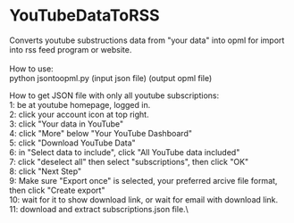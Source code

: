 # YouTubeDataToRSS
Converts youtube substructions data from "your data" into opml for import into rss feed program or website.\
\
How to use: \
python jsontoopml.py (input json file) (output opml file)

How to get JSON file with only all youtube subscriptions:\
1: be at youtube homepage, logged in.\
2: click your account icon at top right.\
3: click "Your data in YouTube"\
4: click "More" below "Your YouTube Dashboard"\
5: click "Download YouTube Data"\
6: in "Select data to include", click "All YouTube data included"\
7: click "deselect all" then select "subscriptions", then click "OK"\
8: click "Next Step"\
9: Make sure "Export once" is selected, your preferred arcive file format, then click "Create export"\
10: wait for it to show download link, or wait for email with download link.\
11: download and extract subscriptions.json file.\
